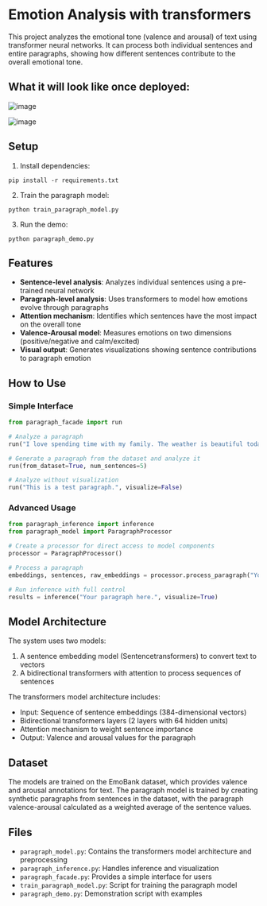 # Emotion Analysis with transformers

This project analyzes the emotional tone (valence and arousal) of text using transformer neural networks. It can process both individual sentences and entire paragraphs, showing how different sentences contribute to the overall emotional tone.


## What it will look like once deployed:
![image](https://github.com/user-attachments/assets/393a1d34-a97d-45ea-a224-c0dc633a081d)

![image](https://github.com/user-attachments/assets/4abfcd63-e176-4bf9-b3e8-0e0aba42257e)



## Setup

1. Install dependencies:
```
pip install -r requirements.txt
```

2. Train the paragraph model:
```
python train_paragraph_model.py
```

3. Run the demo:
```
python paragraph_demo.py
```

## Features

- **Sentence-level analysis**: Analyzes individual sentences using a pre-trained neural network
- **Paragraph-level analysis**: Uses transformers to model how emotions evolve through paragraphs
- **Attention mechanism**: Identifies which sentences have the most impact on the overall tone
- **Valence-Arousal model**: Measures emotions on two dimensions (positive/negative and calm/excited)
- **Visual output**: Generates visualizations showing sentence contributions to paragraph emotion

## How to Use

### Simple Interface

```python
from paragraph_facade import run

# Analyze a paragraph
run("I love spending time with my family. The weather is beautiful today. We should go for a picnic in the park.")

# Generate a paragraph from the dataset and analyze it
run(from_dataset=True, num_sentences=5)

# Analyze without visualization
run("This is a test paragraph.", visualize=False)
```

### Advanced Usage

```python
from paragraph_inference import inference
from paragraph_model import ParagraphProcessor

# Create a processor for direct access to model components
processor = ParagraphProcessor()

# Process a paragraph
embeddings, sentences, raw_embeddings = processor.process_paragraph("Your paragraph here.")

# Run inference with full control
results = inference("Your paragraph here.", visualize=True)
```

## Model Architecture

The system uses two models:
1. A sentence embedding model (Sentencetransformers) to convert text to vectors
2. A bidirectional transformers with attention to process sequences of sentences

The transformers model architecture includes:
- Input: Sequence of sentence embeddings (384-dimensional vectors)
- Bidirectional transformers layers (2 layers with 64 hidden units)
- Attention mechanism to weight sentence importance
- Output: Valence and arousal values for the paragraph

## Dataset

The models are trained on the EmoBank dataset, which provides valence and arousal annotations for text. The paragraph model is trained by creating synthetic paragraphs from sentences in the dataset, with the paragraph valence-arousal calculated as a weighted average of the sentence values.

## Files

- `paragraph_model.py`: Contains the transformers model architecture and preprocessing
- `paragraph_inference.py`: Handles inference and visualization
- `paragraph_facade.py`: Provides a simple interface for users
- `train_paragraph_model.py`: Script for training the paragraph model
- `paragraph_demo.py`: Demonstration script with examples
